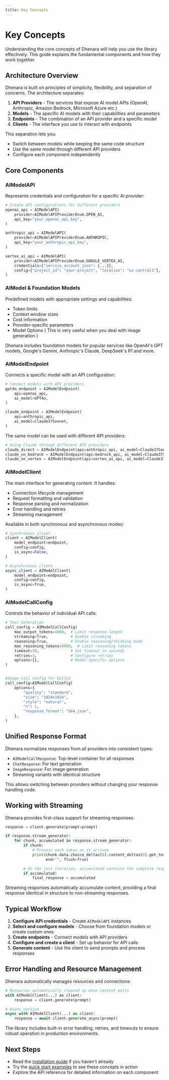 ```yaml
---
title: Key Concepts
---
```


# Key Concepts

Understanding the core concepts of Dhenara will help you use the library effectively. This guide explains the
fundamental components and how they work together.

## Architecture Overview

Dhenara is built on principles of simplicity, flexibility, and separation of concerns. The architecture separates:

1. **API Providers** - The services that expose AI model APIs (OpenAI, Anthropic, Amazon Bedrock, Microsoft Azure etc.)
2. **Models** - The specific AI models with their capabilities and parameters
3. **Endpoints** - The combination of an API provider and a specific model
4. **Clients** - The interface you use to interact with endpoints

This separation lets you:

- Switch between models while keeping the same code structure
- Use the same model through different API providers
- Configure each component independently

## Core Components

### AIModelAPI

Represents credentials and configuration for a specific AI provider:

```python
# Create API configurations for different providers
openai_api = AIModelAPI(
    provider=AIModelAPIProviderEnum.OPEN_AI,
    api_key="your_openai_api_key",
)

anthropic_api = AIModelAPI(
    provider=AIModelAPIProviderEnum.ANTHROPIC,
    api_key="your_anthropic_api_key",
)

vertex_ai_api = AIModelAPI(
    provider=AIModelAPIProviderEnum.GOOGLE_VERTEX_AI,
    credentials={"service_account_json": {...}},
    config={"project_id": "your-project", "location": "us-central1"},
)
```

### AIModel & Foundation Models

Predefined models with appropriate settings and capabilities:

- Token limits
- Context window sizes
- Cost information
- Provider-specific parameters
- Model Options ( This is very useful when you deal with image generation )

Dhenara includes foundation models for popular services like OpenAI's GPT models, Google's Gemini, Anthropic's Claude,
DeepSeek's R1 and more.

### AIModelEndpoint

Connects a specific model with an API configuration:

```python
# Connect models with API providers
gpt4o_endpoint = AIModelEndpoint(
    api=openai_api,
    ai_model=GPT4o,
)

claude_endpoint = AIModelEndpoint(
    api=anthropic_api,
    ai_model=Claude37Sonnet,
)
```

The same model can be used with different API providers:

```python
# Using Claude through different API providers
claude_direct = AIModelEndpoint(api=anthropic_api, ai_model=Claude37Sonnet)
claude_on_bedrock = AIModelEndpoint(api=bedrock_api, ai_model=Claude37Sonnet)
claude_on_vertex = AIModelEndpoint(api=vertex_ai_api, ai_model=Claude37Sonnet)
```

### AIModelClient

The main interface for generating content. It handles:

- Connection lifecycle management
- Request formatting and validation
- Response parsing and normalization
- Error handling and retries
- Streaming management

Available in both synchronous and asynchronous modes:

```python
# Synchronous client
client = AIModelClient(
    model_endpoint=endpoint,
    config=config,
    is_async=False,
)

# Asynchronous client
async_client = AIModelClient(
    model_endpoint=endpoint,
    config=config,
    is_async=True,
)
```

### AIModelCallConfig

Controls the behavior of individual API calls:

```python
# Text Generation
call_config = AIModelCallConfig(
    max_output_tokens=4000,  # Limit response length
    streaming=True,          # Enable streaming
    reasoning=True,          # Enable reasoning/thinking mode
    max_reasoning_tokens=8000,  # Limit reasoning tokens
    timeout=30,              # Set timeout in seconds
    retries=3,               # Configure retries
    options={},              # Model-specific options
)


#Image call config for Dalle3
call_config=AIModelCallConfig(
    options={
        "quality": "standard",
        "size": "1024x1024",
        "style": "natural",
        "n": 1,
        "response_format": "b64_json",
    },
)
```

## Unified Response Format

Dhenara normalizes responses from all providers into consistent types:

- `AIModelCallResponse`: Top-level container for all responses
- `ChatResponse`: For text generation
- `ImageResponse`: For image generation
- Streaming variants with identical structure

This allows switching between providers without changing your response handling code.

## Working with Streaming

Dhenara provides first-class support for streaming responses:

```python
response = client.generate(prompt=prompt)

if response.stream_generator:
    for chunk, accumulated in response.stream_generator:
        if chunk:
            # Process each token as it arrives
            print(chunk.data.choice_deltas[0].content_deltas[0].get_text_delta(),
                  end="", flush=True)

        # On the last iteration, accumulated contains the complete response
        if accumulated:
            final_response = accumulated
```

Streaming responses automatically accumulate content, providing a final response identical in structure to non-streaming
responses.

## Typical Workflow

1. **Configure API credentials** - Create `AIModelAPI` instances
2. **Select and configure models** - Choose from foundation models or create custom ones
3. **Create endpoints** - Connect models with API providers
4. **Configure and create a client** - Set up behavior for API calls
5. **Generate content** - Use the client to send prompts and process responses

## Error Handling and Resource Management

Dhenara automatically manages resources and connections:

```python
# Resources automatically cleaned up when context exits
with AIModelClient(...) as client:
    response = client.generate(prompt)

# Async version
async with AIModelClient(...) as client:
    response = await client.generate_async(prompt)
```

The library includes built-in error handling, retries, and timeouts to ensure robust operation in production
environments.

## Next Steps

- Read the [installation guide](./installation) if you haven't already
- Try the [quick start examples](./quick-start) to see these concepts in action
- Explore the API reference for detailed information on each component
